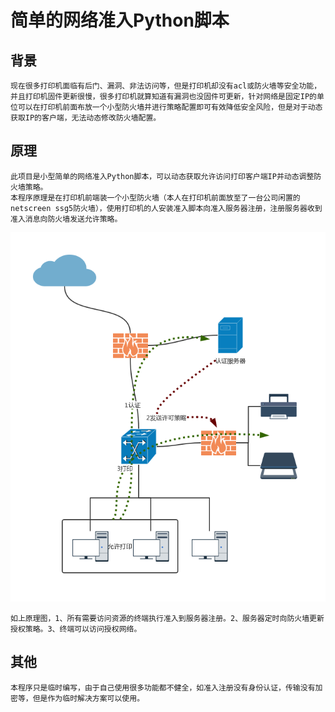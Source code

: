 简单的网络准入Python脚本
========

## 背景


    现在很多打印机面临有后门、漏洞、非法访问等，但是打印机却没有acl或防火墙等安全功能，并且打印机固件更新很慢，很多打印机就算知道有漏洞也没固件可更新，针对网络是固定IP的单位可以在打印机前面布放一个小型防火墙并进行策略配置即可有效降低安全风险，但是对于动态获取IP的客户端，无法动态修改防火墙配置。

## 原理

    此项目是小型简单的网络准入Python脚本，可以动态获取允许访问打印客户端IP并动态调整防火墙策略。
    本程序原理是在打印机前端装一个小型防火墙（本人在打印机前面放至了一台公司闲置的netscreen ssg5防火墙），使用打印机的人安装准入脚本向准入服务器注册，注册服务器收到准入消息向防火墙发送允许策略。
![原理图](https://github.com/ziluobu/NetAuth/blob/master/1.png)
    
    如上原理图，1、所有需要访问资源的终端执行准入到服务器注册。2、服务器定时向防火墙更新授权策略。3、终端可以访问授权网络。
## 其他

    本程序只是临时编写，由于自己使用很多功能都不健全，如准入注册没有身份认证，传输没有加密等，但是作为临时解决方案可以使用。
